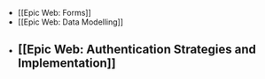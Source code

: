 - [[Epic Web: Forms]]
- [[Epic Web: Data Modelling]]
- [[Epic Web: Authentication Strategies and Implementation]]
	-